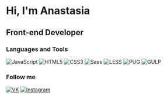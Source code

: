# Hi, I'm Anastasia

## Front-end Developer

### Languages and Tools

![JavaScript](https://img.shields.io/badge/-JavaScript-4A192C?style=for-the-badge&logo=javascript)
![HTML5](https://img.shields.io/badge/-HTML5-4A192C?style=for-the-badge&logo=HTML5)
![CSS3](https://img.shields.io/badge/-CSS3-4A192C?style=for-the-badge&logo=CSS3&logoColor=1FAEE9)
![Sass](https://img.shields.io/badge/-Sass/SCSS-4A192C?style=for-the-badge&logo=sass)
![LESS](https://img.shields.io/badge/-LESS-4A192C?style=for-the-badge&logo=less)
![PUG](https://img.shields.io/badge/-PUG-4A192C?style=for-the-badge&logo=pug&logoColor=EFAF8C)
![GULP](https://img.shields.io/badge/-GULP-4A192C?style=for-the-badge&logo=gulp)

### Follow me
[![VK](https://img.shields.io/badge/-VK-4A192C?style=for-the-badge&logo=VK&logoColor=0077FF)](https://vk.com/id159672612)
[![Instagram](https://img.shields.io/badge/-Instagram-4A192C?style=for-the-badge&logo=instagram&logoColor=FF00CC)](https://www.instagram.com/fdv08/)

